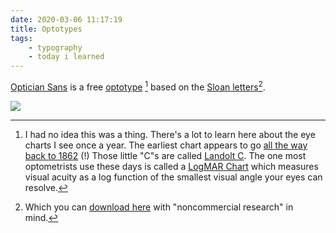 ```yaml
---
date: 2020-03-06 11:17:19
title: Optotypes
tags:
    - typography
    - today i learned
---
```


[Optician Sans](https://optician-sans.com/) is a free [optotype](https://www.merriam-webster.com/medical/optotype) [^optotype] based on the [Sloan letters](https://en.wikipedia.org/wiki/Sloan_letters)[^sloan_download].

![](/misc/o/optician_sans.png)

[^optotype]: I had no idea this was a thing. There's a lot to learn here about the eye charts I see once a year. The earliest chart appears to go [all the way back to 1862](https://en.wikipedia.org/wiki/Snellen_chart) (!) Those little "C"s are called [Landolt C](https://en.wikipedia.org/wiki/Landolt_C). The one most optometrists use these days is called a [LogMAR Chart](https://en.wikipedia.org/wiki/LogMAR_chart) which measures visual acuity as a log function of the smallest visual angle your eyes can resolve.

[^sloan_download]: Which you can [download here](https://github.com/denispelli/Eye-Chart-Fonts/) with "noncommercial research" in mind.

